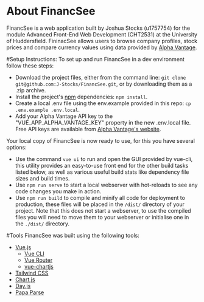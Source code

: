 # About FinancSee
FinancSee is a web application built by Joshua Stocks (u1757754) for the module Advanced Front-End Web Development (CHT2531) at the University of Huddersfield. FininacSee allows users to browse company profiles, stock prices and compare currency values using data provided by [Alpha Vantage](https://www.alphavantage.co/#about).

#Setup Instructions:
To set up and run FinancSee in a dev environment follow these steps:
- Download the project files, either from the command line: `git clone git@github.com:J-Stocks/FinancSee.git`, or by downloading them as a .zip archive.
- Install the project's [npm](https://nodejs.org/en/) dependencies: `npm install`.
- Create a local .env file using the env.example provided in this repo: `cp .env.example .env.local`.
- Add your Alpha Vantage API key to the "VUE_APP_ALPHA_VANTAGE_KEY" property in the new .env.local file. Free API keys are available from [Alpha Vantage's website](https://www.alphavantage.co/support/#api-key).

Your local copy of FinancSee is now ready to use, for this you have several options:
- Use the command `vue ui` to run and open the GUI provided by vue-cli, this utility provides an easy-to-use front end for the other build tasks listed below, as well as various useful build stats like dependency file sizes and build times.
- Use `npm run serve` to start a local webserver with hot-reloads to see any code changes you make in action.
- Use `npm run build` to compile and minify all code for deployment to production, these files will be placed in the `/dist/` directory of your project. Note that this does not start a webserver, to use the compiled files you will need to move them to your webserver or initialise one in the `./dist/` directory. 

#Tools
FinancSee was built using the following tools:
- [Vue.js](https://vuejs.org/)
  - [Vue CLI](https://cli.vuejs.org/)
  - [Vue Router](https://router.vuejs.org/)
  - [vue-chartjs](https://vue-chartjs.org/)
- [Tailwind CSS](https://tailwindcss.com/)
- [Chart.js](https://www.chartjs.org/)
- [Day.js](https://day.js.org/)
- [Papa Parse](https://www.papaparse.com/)
